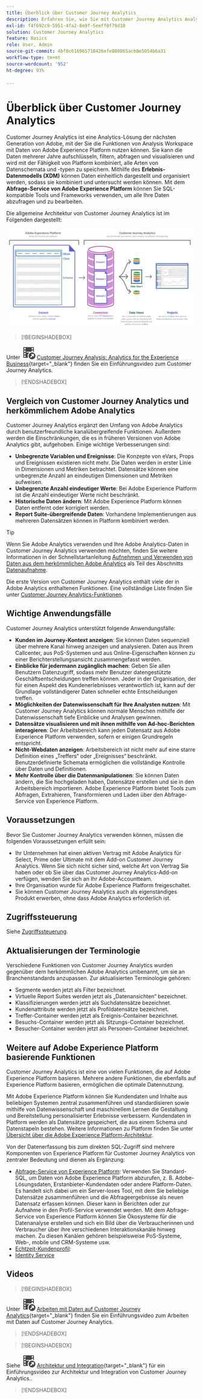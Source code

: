 ```yaml
---
title: Überblick über Customer Journey Analytics
description: Erfahren Sie, wie Sie mit Customer Journey Analytics Analysis Workspace mit Daten aus Experience Platform verwenden können.
exl-id: f4f692c9-5951-4fa2-8e9f-5eeff0f79d10
solution: Customer Journey Analytics
feature: Basics
role: User, Admin
source-git-commit: 4bf8c616965718426efe880865acb0e5054b6a31
workflow-type: tm+mt
source-wordcount: '952'
ht-degree: 93%

---
```


# Überblick über Customer Journey Analytics

Customer Journey Analytics ist eine Analytics-Lösung der nächsten Generation von Adobe, mit der Sie die Funktionen von Analysis Workspace mit Daten von Adobe Experience Platform nutzen können. Sie kann die Daten mehrerer Jahre aufschlüsseln, filtern, abfragen und visualisieren und wird mit der Fähigkeit von Platform kombiniert, alle Arten von Datenschemata und -typen zu speichern. Mithilfe des **Erlebnis-Datenmodells (XDM)** können Daten einheitlich dargestellt und organisiert werden, sodass sie kombiniert und untersucht werden können. Mit dem **Abfrage-Service von Adobe Experience Platform** können Sie SQL-kompatible Tools und Frameworks verwenden, um alle Ihre Daten abzufragen und zu bearbeiten.

Die allgemeine Architektur von Customer Journey Analytics ist im Folgenden dargestellt:

![In diesem Abschnitt wird die Architektur von Customer Journey Analytics erläutert](assets/cja-architecture.png)


>[!BEGINSHADEBOX]

Unter ![VideoCheckedOut](/help/assets/icons/VideoCheckedOut.svg) [Customer Journey Analysis: Analytics for the Experience Business](https://video.tv.adobe.com/v/30090/?quality=12&learn=on){target="_blank"} finden Sie ein Einführungsvideo zum Customer Journey Analytics.

>[!ENDSHADEBOX]


## Vergleich von Customer Journey Analytics und herkömmlichem Adobe Analytics

Customer Journey Analytics ergänzt den Umfang von Adobe Analytics durch benutzerfreundliche kanalübergreifende Funktionen. Außerdem werden die Einschränkungen, die es in früheren Versionen von Adobe Analytics gibt, aufgehoben. Einige wichtige Verbesserungen sind:

* **Unbegrenzte Variablen und Ereignisse**: Die Konzepte von eVars, Props und Ereignissen existieren nicht mehr. Die Daten werden in erster Linie in Dimensionen und Metriken betrachtet. Datensätze können eine unbegrenzte Anzahl an eindeutigen Dimensionen und Metriken aufweisen.
* **Unbegrenzte Anzahl eindeutiger Werte**: Bei Adobe Experience Platform ist die Anzahl eindeutiger Werte nicht beschränkt.
* **Historische Daten ändern**: Mit Adobe Experience Platform können Daten entfernt oder korrigiert werden.
* **Report Suite-übergreifende Daten**: Vorhandene Implementierungen aus mehreren Datensätzen können in Platform kombiniert werden.

>[!TIP]
>
>Wenn Sie Adobe Analytics verwenden und Ihre Adobe Analytics-Daten in Customer Journey Analytics verwenden möchten, finden Sie weitere Informationen in der Schnellstartanleitung [Aufnehmen und Verwenden von Daten aus dem herkömmlichen Adobe Analytics](../data-ingestion/analytics.md) als Teil des Abschnitts [Datenaufnahme](../data-ingestion/data-ingestion.md).

Die erste Version von Customer Journey Analytics enthält viele der in Adobe Analytics enthaltenen Funktionen. Eine vollständige Liste finden Sie unter [Customer Journey Analytics-Funktionen](/help/getting-started/aa-vs-cja/cja-aa.md).

## Wichtige Anwendungsfälle

Customer Journey Analytics unterstützt folgende Anwendungsfälle:

* **Kunden im Journey-Kontext anzeigen**: Sie können Daten sequenziell über mehrere Kanal hinweg anzeigen und analysieren. Daten aus Ihrem Callcenter, aus PoS-Systemen und aus Online-Eigenschaften können zu einer Berichterstellungsansicht zusammengefasst werden.
* **Einblicke für jedermann zugänglich machen**: Geben Sie allen Benutzern Datenzugriff, sodass mehr Benutzer datengestützte Geschäftsentscheidungen treffen können. Jeder in der Organisation, der für einen Aspekt des Kundenerlebnisses verantwortlich ist, kann auf der Grundlage vollständigerer Daten schneller echte Entscheidungen treffen.
* **Möglichkeiten der Datenwissenschaft für Ihre Analysten nutzen**: Mit Customer Journey Analytics können normale Menschen mithilfe der Datenwissenschaft tiefe Einblicke und Analysen gewinnen.
* **Datensätze visualisieren und mit ihnen mithilfe von Ad-hoc-Berichten interagieren**: Der Arbeitsbereich kann jeden Datensatz aus Adobe Experience Platform verwenden, sofern er einigen Grundregeln entspricht.
* **Nicht-Webdaten anzeigen**: Arbeitsbereich ist nicht mehr auf eine starre Definition eines „Treffers“ oder „Ereignisses“ beschränkt. Benutzerdefinierte Schemata ermöglichen die vollständige Kontrolle über Daten und Definitionen.
* **Mehr Kontrolle über die Datenmanipulationen**: Sie können Daten ändern, die Sie hochgeladen haben, Datensätze erstellen und sie in den Arbeitsbereich importieren. Adobe Experience Platform bietet Tools zum Abfragen, Extrahieren, Transformieren und Laden über den Abfrage-Service von Experience Platform.

## Voraussetzungen

Bevor Sie Customer Journey Analytics verwenden können, müssen die folgenden Voraussetzungen erfüllt sein:

* Ihr Unternehmen hat einen aktiven Vertrag mit Adobe Analytics für Select, Prime oder Ultimate mit dem Add-on Customer Journey Analytics. Wenn Sie sich nicht sicher sind, welche Art von Vertrag Sie haben oder ob Sie über das Customer Journey Analytics-Add-on verfügen, wenden Sie sich an Ihr Adobe-Accountteam.
* Ihre Organisation wurde für Adobe Experience Platform freigeschaltet.
* Sie können Customer Journey Analytics auch als eigenständiges Produkt erwerben, ohne dass Adobe Analytics erforderlich ist.

## Zugriffssteuerung

Siehe [Zugriffssteuerung](/help/technotes/access-control.md).

## Aktualisierungen der Terminologie

Verschiedene Funktionen von Customer Journey Analytics wurden gegenüber dem herkömmlichen Adobe Analytics umbenannt, um sie an Branchenstandards anzupassen. Zur aktualisierten Terminologie gehören:

* Segmente werden jetzt als Filter bezeichnet.
* Virtuelle Report Suites werden jetzt als „Datenansichten“ bezeichnet.
* Klassifizierungen werden jetzt als Suchdatensätze bezeichnet.
* Kundenattribute werden jetzt als Profildatensätze bezeichnet.
* Treffer-Container werden jetzt als Ereignis-Container bezeichnet.
* Besuchs-Container werden jetzt als Sitzungs-Container bezeichnet.
* Besucher-Container werden jetzt als Personen-Container bezeichnet.

## Weitere auf Adobe Experience Platform basierende Funktionen

Customer Journey Analytics ist eine von vielen Funktionen, die auf Adobe Experience Platform basieren. Mehrere andere Funktionen, die ebenfalls auf Experience Platform basieren, ermöglichen die optimale Datennutzung.

Mit Adobe Experience Platform können Sie Kundendaten und Inhalte aus beliebigen Systemen zentral zusammenführen und standardisieren sowie mithilfe von Datenwissenschaft und maschinellem Lernen die Gestaltung und Bereitstellung personalisierter Erlebnisse verbessern. Kundendaten in Platform werden als Datensätze gespeichert, die aus einem Schema und Datenstapeln bestehen. Weitere Informationen zu Platform finden Sie unter [Übersicht über die Adobe Experience Platform-Architektur](https://experienceleague.adobe.com/docs/platform-learn/tutorials/intro-to-platform/basic-architecture.html?lang=de).

Von der Datenerfassung bis zum direkten SQL-Zugriff sind mehrere Komponenten von Experience Platform für Customer Journey Analytics von zentraler Bedeutung und dienen als Ergänzung:

* [Abfrage-Service von Experience Platform](https://experienceleague.adobe.com/docs/experience-platform/query/home.html?lang=de): Verwenden Sie Standard-SQL, um Daten von Adobe Experience Platform abzurufen, z. B. Adobe-Lösungsdaten, Erstanbieter-Kundendaten oder andere Platform-Daten. Es handelt sich dabei um ein Server-loses Tool, mit dem Sie beliebige Datensätze zusammenführen und die Abfrageergebnisse als neuen Datensatz erfassen können. Dieser kann in Berichten oder zur Aufnahme in den Profil-Service verwendet werden. Mit dem Abfrage-Service von Experience Platform können Sie Ökosysteme für die Datenanalyse erstellen und sich ein Bild über die Verbraucherinnen und Verbraucher über ihre verschiedenen Interaktionskanäle hinweg machen. Zu diesen Kanälen gehören beispielsweise PoS-Systeme, Web-, mobile und CRM-Systeme usw.
* [Echtzeit-Kundenprofil](https://experienceleague.adobe.com/docs/experience-platform/profile/home.html?lang=de):
* [Identity Service](https://experienceleague.adobe.com/docs/experience-platform/identity/home.html?lang=de)

## Videos


>[!BEGINSHADEBOX]

Unter ![VideoCheckedOut](/help/assets/icons/VideoCheckedOut.svg) [Arbeiten mit Daten auf Customer Journey Analytics](https://video.tv.adobe.com/v/32112/?quality=12&learn=on){target="_blank"} finden Sie ein Einführungsvideo zum Arbeiten mit Daten auf Customer Journey Analytics.

>[!ENDSHADEBOX]

>[!BEGINSHADEBOX]

Siehe ![VideoCheckedOut](/help/assets/icons/VideoCheckedOut.svg) [Architektur und Integration](https://video.tv.adobe.com/v/32483/?quality=12&learn=on){target="_blank"} für ein Einführungsvideo zur Architektur und Integration von Customer Journey Analytics..

>[!ENDSHADEBOX]


